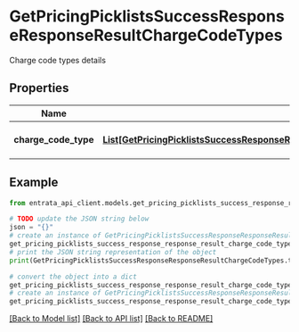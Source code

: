 # GetPricingPicklistsSuccessResponseResponseResultChargeCodeTypes

Charge code types details

## Properties

Name | Type | Description | Notes
------------ | ------------- | ------------- | -------------
**charge_code_type** | [**List[GetPricingPicklistsSuccessResponseResponseResultChargeCodeTypesChargeCodeTypeInner]**](GetPricingPicklistsSuccessResponseResponseResultChargeCodeTypesChargeCodeTypeInner.md) | List of charge code types | [optional] 

## Example

```python
from entrata_api_client.models.get_pricing_picklists_success_response_response_result_charge_code_types import GetPricingPicklistsSuccessResponseResponseResultChargeCodeTypes

# TODO update the JSON string below
json = "{}"
# create an instance of GetPricingPicklistsSuccessResponseResponseResultChargeCodeTypes from a JSON string
get_pricing_picklists_success_response_response_result_charge_code_types_instance = GetPricingPicklistsSuccessResponseResponseResultChargeCodeTypes.from_json(json)
# print the JSON string representation of the object
print(GetPricingPicklistsSuccessResponseResponseResultChargeCodeTypes.to_json())

# convert the object into a dict
get_pricing_picklists_success_response_response_result_charge_code_types_dict = get_pricing_picklists_success_response_response_result_charge_code_types_instance.to_dict()
# create an instance of GetPricingPicklistsSuccessResponseResponseResultChargeCodeTypes from a dict
get_pricing_picklists_success_response_response_result_charge_code_types_from_dict = GetPricingPicklistsSuccessResponseResponseResultChargeCodeTypes.from_dict(get_pricing_picklists_success_response_response_result_charge_code_types_dict)
```
[[Back to Model list]](../README.md#documentation-for-models) [[Back to API list]](../README.md#documentation-for-api-endpoints) [[Back to README]](../README.md)


